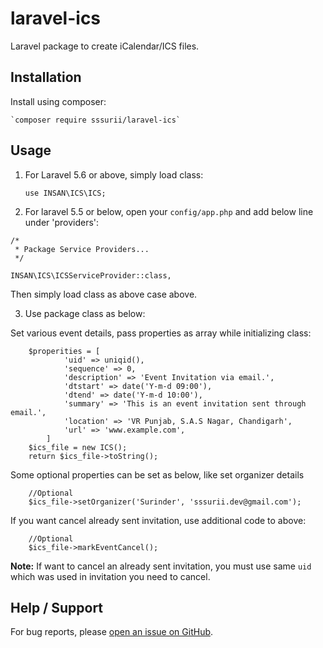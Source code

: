 # laravel-ics
Laravel package to create iCalendar/ICS files.

## Installation
Install using composer:

	`composer require sssurii/laravel-ics`


## Usage
1. For Laravel 5.6 or above, simply load class:

	`use INSAN\ICS\ICS;`

2. For laravel 5.5 or below, open your `config/app.php` and add below line under 'providers':

```
/*
 * Package Service Providers...
 */

INSAN\ICS\ICSServiceProvider::class,
```
Then simply load class as above case above.

3. Use package class as below:

Set various event details, pass properties as array while initializing class:
```
	$properities = [
            'uid' => uniqid(),
            'sequence' => 0,
            'description' => 'Event Invitation via email.',
            'dtstart' => date('Y-m-d 09:00'),
            'dtend' => date('Y-m-d 10:00'),
            'summary' => 'This is an event invitation sent through email.',
            'location' => 'VR Punjab, S.A.S Nagar, Chandigarh',
            'url' => 'www.example.com',
        ]
	$ics_file = new ICS();
	return $ics_file->toString();
```
Some optional properties can be set as below, like set organizer details
```
	//Optional
	$ics_file->setOrganizer('Surinder', 'sssurii.dev@gmail.com');
```
If you want cancel already sent invitation, use additional code to above:

```
	//Optional
	$ics_file->markEventCancel();
```
**Note:** If want to cancel an already sent invitation, you must use same `uid` which was used in invitation you need to cancel.

## Help / Support
For bug reports, please [open an issue on GitHub](https://github.com/sssurii/laravel-ics/issues/new).